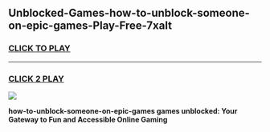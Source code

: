 
## Unblocked-Games-how-to-unblock-someone-on-epic-games-Play-Free-7xalt
<h3>
<a href="https://premium76.site?title=how-to-unblock-someone-on-epic-games&ref=15A">CLICK TO PLAY</a></h3>
<hr>

<h3>
<a href="https://premium76.site?title=how-to-unblock-someone-on-epic-games&ref=15A">CLICK 2 PLAY</a>
  
</h3>

<a href="https://premium76.site?title=how-to-unblock-someone-on-epic-games&ref=15A"><img src="https://clearcache.store/games.png"></a>


**how-to-unblock-someone-on-epic-games games unblocked: Your Gateway to Fun and Accessible Online Gaming**
